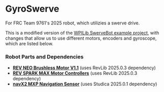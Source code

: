 # GyroSwerve

For FRC Team 9761's 2025 robot, which utilizies a swerve drive.

This is a modified version of the [WPILib SwerveBot example project](https://github.com/wpilibsuite/allwpilib/tree/main/wpilibjExamples/src/main/java/edu/wpi/first/wpilibj/examples/swervebot), with changes that allow us to use different motors, encoders and gyroscope, which are listed below.

### Robot Parts and Dependencies

- [**REV NEO Brushless Motor V1.1**](https://www.revrobotics.com/rev-21-1650/) (uses RevLib 2025.0.3 dependency)
- [**REV SPARK MAX Motor Controllers**](https://www.revrobotics.com/rev-11-2158/) (uses RevLib 2025.0.3 dependency)
- [**navX2 MXP Navigation Sensor**](https://www.andymark.com/products/navx2-mxp-robotics-navigation-sensor) (uses Studica 2025.0.1 dependency)
